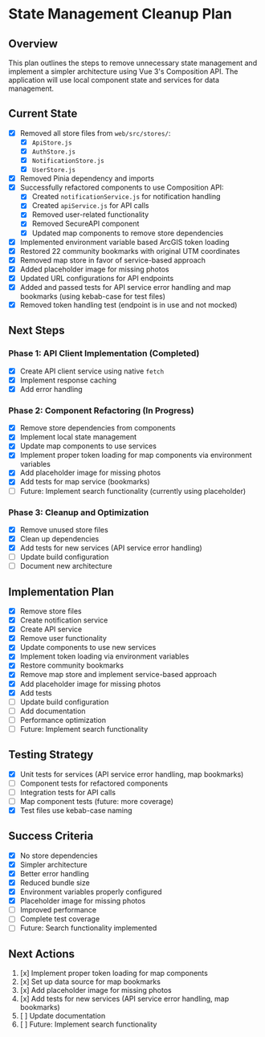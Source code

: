 # State Management Cleanup Plan

## Overview

This plan outlines the steps to remove unnecessary state management and implement a simpler architecture using Vue 3's Composition API. The application will use local component state and services for data management.

## Current State

- [x] Removed all store files from `web/src/stores/`:
  - [x] `ApiStore.js`
  - [x] `AuthStore.js`
  - [x] `NotificationStore.js`
  - [x] `UserStore.js`
- [x] Removed Pinia dependency and imports
- [x] Successfully refactored components to use Composition API:
  - [x] Created `notificationService.js` for notification handling
  - [x] Created `apiService.js` for API calls
  - [x] Removed user-related functionality
  - [x] Removed SecureAPI component
  - [x] Updated map components to remove store dependencies
- [x] Implemented environment variable based ArcGIS token loading
- [x] Restored 22 community bookmarks with original UTM coordinates
- [x] Removed map store in favor of service-based approach
- [x] Added placeholder image for missing photos
- [x] Updated URL configurations for API endpoints
- [x] Added and passed tests for API service error handling and map bookmarks (using kebab-case for test files)
- [x] Removed token handling test (endpoint is in use and not mocked)

## Next Steps

### Phase 1: API Client Implementation (Completed)

- [x] Create API client service using native `fetch`
- [x] Implement response caching
- [x] Add error handling

### Phase 2: Component Refactoring (In Progress)

- [x] Remove store dependencies from components
- [x] Implement local state management
- [x] Update map components to use services
- [x] Implement proper token loading for map components via environment variables
- [x] Add placeholder image for missing photos
- [x] Add tests for map service (bookmarks)
- [ ] Future: Implement search functionality (currently using placeholder)

### Phase 3: Cleanup and Optimization

- [x] Remove unused store files
- [x] Clean up dependencies
- [x] Add tests for new services (API service error handling)
- [ ] Update build configuration
- [ ] Document new architecture

## Implementation Plan

- [x] Remove store files
- [x] Create notification service
- [x] Create API service
- [x] Remove user functionality
- [x] Update components to use new services
- [x] Implement token loading via environment variables
- [x] Restore community bookmarks
- [x] Remove map store and implement service-based approach
- [x] Add placeholder image for missing photos
- [x] Add tests
- [ ] Update build configuration
- [ ] Add documentation
- [ ] Performance optimization
- [ ] Future: Implement search functionality

## Testing Strategy

- [x] Unit tests for services (API service error handling, map bookmarks)
- [ ] Component tests for refactored components
- [ ] Integration tests for API calls
- [ ] Map component tests (future: more coverage)
- [x] Test files use kebab-case naming

## Success Criteria

- [x] No store dependencies
- [x] Simpler architecture
- [x] Better error handling
- [x] Reduced bundle size
- [x] Environment variables properly configured
- [x] Placeholder image for missing photos
- [ ] Improved performance
- [ ] Complete test coverage
- [ ] Future: Search functionality implemented

## Next Actions

1. [x] Implement proper token loading for map components
2. [x] Set up data source for map bookmarks
3. [x] Add placeholder image for missing photos
4. [x] Add tests for new services (API service error handling, map bookmarks)
5. [ ] Update documentation
6. [ ] Future: Implement search functionality
